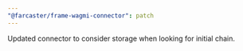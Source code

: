 ```yaml
---
"@farcaster/frame-wagmi-connector": patch
---
```


Updated connector to consider storage when looking for initial chain.

